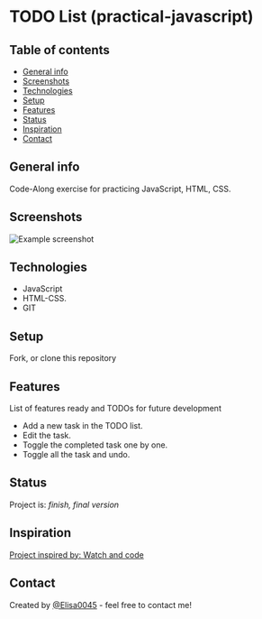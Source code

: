 # TODO List (practical-javascript)


## Table of contents
* [General info](#general-info)
* [Screenshots](#screenshots)
* [Technologies](#technologies)
* [Setup](#setup)
* [Features](#features)
* [Status](#status)
* [Inspiration](#inspiration)
* [Contact](#contact)

## General info
Code-Along exercise for practicing JavaScript, HTML, CSS.

## Screenshots
![Example screenshot](./img/PracticalJavaScript.png)

## Technologies
* JavaScript
* HTML-CSS.
* GIT

## Setup
Fork, or clone this repository

## Features
List of features ready and TODOs for future development
* Add a new task in the TODO list.
* Edit the task.
* Toggle the completed task one by one.
* Toggle all the task and undo.


## Status
Project is: _finish, final version_

## Inspiration
[Project inspired by: Watch and code](https://watchandcode.com/courses/60264/lectures/1181252)

## Contact
Created by [@Elisa0045](https://github.com/Elisa0045) - feel free to contact me!